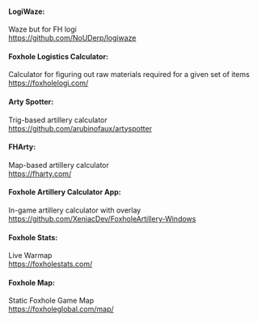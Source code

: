 #### LogiWaze:  
Waze but for FH logi  
https://github.com/NoUDerp/logiwaze

#### Foxhole Logistics Calculator:  
Calculator for figuring out raw materials required for a given set of items  
https://foxholelogi.com/

#### Arty Spotter:  
Trig-based artillery calculator  
https://github.com/arubinofaux/artyspotter

#### FHArty:  
Map-based artillery calculator  
https://fharty.com/

#### Foxhole Artillery Calculator App:  
In-game artillery calculator with overlay  
https://github.com/XeniacDev/FoxholeArtillery-Windows

#### Foxhole Stats:  
Live Warmap  
https://foxholestats.com/

#### Foxhole Map:  
Static Foxhole Game Map  
https://foxholeglobal.com/map/

